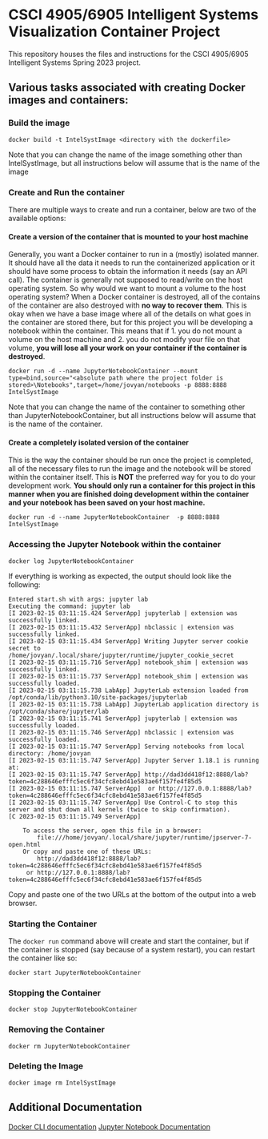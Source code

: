 # CSCI 4905/6905 Intelligent Systems Visualization Container Project
This repository houses the files and instructions for the CSCI 4905/6905 Intelligent Systems Spring 2023 project. 


## Various tasks associated with creating Docker images and containers:

### Build the image 
```
docker build -t IntelSystImage <directory with the dockerfile>
```

Note that you can change the name of the image something other than IntelSystImage, but all instructions below will assume that is the name of the image

### Create and Run the container
There are multiple ways to create and run a container, below are two of the available options:

#### Create a version of the container that is mounted to your host machine
Generally, you want a Docker container to run in a (mostly) isolated manner. It should have all the data it needs to run the containerized application or it should have some process to obtain the information it needs (say an API call). The container is generally not supposed to read/write on the host operating system. So why would we want to mount a volume to the host operating system? When a Docker container is destroyed, all of the contains of the container are also destroyed with **no way to recover them**.  This is okay when we have a base image where all of the details on what goes in the container are stored there, but for this project you will be developing a notebook within the container. This means that if 1. you do not mount a volume on the host machine and 2. you do not modify your file on that volume, **you will lose all your work on your container if the container is destroyed**. 

```
docker run -d --name JupyterNotebookContainer --mount type=bind,source="<absolute path where the project folder is stored>\Notebooks",target=/home/jovyan/notebooks -p 8888:8888 IntelSystImage
```

Note that you can change the name of the container to something other than JupyterNotebookContainer, but all instructions below will assume that is the name of the container. 

#### Create a completely isolated version of the container
This is the way the container should be run once the project is completed, all of the necessary files to run the image and the notebook will be stored within the container itself. This is **NOT** the preferred way for you to do your development work. **You should only run a container for this project in this manner when you are finished doing development within the container and your notebook has been saved on your host machine.**

```
docker run -d --name JupyterNotebookContainer  -p 8888:8888 IntelSystImage
```

### Accessing the Jupyter Notebook within the container

```
docker log JupyterNotebookContainer 
```

If everything is working as expected, the output should look like the following: 

```
Entered start.sh with args: jupyter lab
Executing the command: jupyter lab
[I 2023-02-15 03:11:15.424 ServerApp] jupyterlab | extension was successfully linked.
[I 2023-02-15 03:11:15.432 ServerApp] nbclassic | extension was successfully linked.
[I 2023-02-15 03:11:15.434 ServerApp] Writing Jupyter server cookie secret to /home/jovyan/.local/share/jupyter/runtime/jupyter_cookie_secret
[I 2023-02-15 03:11:15.716 ServerApp] notebook_shim | extension was successfully linked.
[I 2023-02-15 03:11:15.737 ServerApp] notebook_shim | extension was successfully loaded.
[I 2023-02-15 03:11:15.738 LabApp] JupyterLab extension loaded from /opt/conda/lib/python3.10/site-packages/jupyterlab
[I 2023-02-15 03:11:15.738 LabApp] JupyterLab application directory is /opt/conda/share/jupyter/lab
[I 2023-02-15 03:11:15.741 ServerApp] jupyterlab | extension was successfully loaded.
[I 2023-02-15 03:11:15.746 ServerApp] nbclassic | extension was successfully loaded.
[I 2023-02-15 03:11:15.747 ServerApp] Serving notebooks from local directory: /home/jovyan
[I 2023-02-15 03:11:15.747 ServerApp] Jupyter Server 1.18.1 is running at:
[I 2023-02-15 03:11:15.747 ServerApp] http://dad3dd418f12:8888/lab?token=4c288646efffc5ec6f34cfc8ebd41e583ae6f157fe4f85d5
[I 2023-02-15 03:11:15.747 ServerApp]  or http://127.0.0.1:8888/lab?token=4c288646efffc5ec6f34cfc8ebd41e583ae6f157fe4f85d5
[I 2023-02-15 03:11:15.747 ServerApp] Use Control-C to stop this server and shut down all kernels (twice to skip confirmation).
[C 2023-02-15 03:11:15.749 ServerApp]

    To access the server, open this file in a browser:
        file:///home/jovyan/.local/share/jupyter/runtime/jpserver-7-open.html
    Or copy and paste one of these URLs:
        http://dad3dd418f12:8888/lab?token=4c288646efffc5ec6f34cfc8ebd41e583ae6f157fe4f85d5
     or http://127.0.0.1:8888/lab?token=4c288646efffc5ec6f34cfc8ebd41e583ae6f157fe4f85d5
```

Copy and paste one of the two URLs at the bottom of the output into a web browser. 

### Starting the Container 
The ```docker run``` command above will create and start the container, but if the container is stopped (say because of a system restart), you can restart the container like so:
```
docker start JupyterNotebookContainer
```

### Stopping the Container
```
docker stop JupyterNotebookContainer
```

### Removing the Container
```
docker rm JupyterNotebookContainer
```

### Deleting the Image
```
docker image rm IntelSystImage
```

## Additional Documentation
[Docker CLI documentation](https://docs.docker.com/engine/reference/commandline/cli/)
[Jupyter Notebook Documentation](https://docs.jupyter.org/en/latest/)
